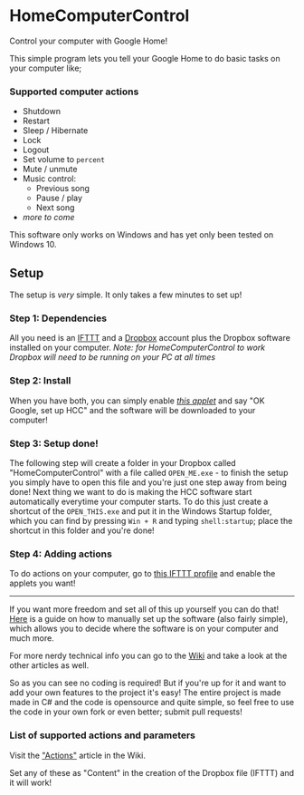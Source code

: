 # HomeComputerControl
Control your computer with Google Home!

This simple program lets you tell your Google Home to do basic tasks on your computer like;
### Supported computer actions
* Shutdown
* Restart
* Sleep / Hibernate
* Lock
* Logout
* Set volume to `percent`
* Mute / unmute
* Music control:
  * Previous song
  * Pause / play
  * Next song
* _more to come_

This software only works on Windows and has yet only been tested on Windows 10.

## Setup
The setup is _very_ simple. It only takes a few minutes to set up!

### Step 1: Dependencies
All you need is an [IFTTT](https://ifttt.com/) and a [Dropbox](https://www.dropbox.com/) account plus the Dropbox software installed on your computer.
_Note: for HomeComputerControl to work Dropbox will need to be running on your PC at all times_

### Step 2: Install
When you have both, you can simply enable _[this applet](https://ifttt.com/applets/dkd6zi29-set-up-the-homecomputercontrol-software)_ and say "OK Google, set up HCC" and the software will be downloaded to your computer!

### Step 3: Setup done!
The following step will create a folder in your Dropbox called "HomeComputerControl" with a file called `OPEN_ME.exe` - to finish the setup you simply have to open this file and you're just one step away from being done! Next thing we want to do is making the HCC software start automatically everytime your computer starts. To do this just create a shortcut of the `OPEN_THIS.exe` and put it in the Windows Startup folder, which you can find by pressing `Win + R` and typing `shell:startup`; place the shortcut in this folder and you're done!

### Step 4: Adding actions
To do actions on your computer, go to [this IFTTT profile](https://ifttt.com/makers/albertdev) and enable the applets you want!

---

If you want more freedom and set all of this up yourself you can do that! [Here](https://github.com/AlbertMN/HomeComputerControl/wiki/Manual-setup) is a guide on how to manually set up the software (also fairly simple), which allows you to decide where the software is on your computer and much more.

For more nerdy technical info you can go to the [Wiki](https://github.com/AlbertMN/HomeComputerControl/wiki) and take a look at the other articles as well.

So as you can see no coding is required! But if you're up for it and want to add your own features to the project it's easy! The entire project is made made in C# and the code is opensource and quite simple, so feel free to use the code in your own fork or even better; submit pull requests!

### List of supported actions and parameters
Visit the ["Actions"](https://github.com/AlbertMN/HomeComputerControl/wiki/Actions) article in the Wiki.

Set any of these as "Content" in the creation of the Dropbox file (IFTTT) and it will work!
